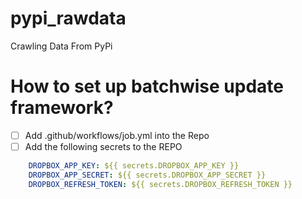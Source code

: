 # pypi_rawdata
Crawling Data From PyPi


# How to set up batchwise update framework? 

- [ ] Add .github/workflows/job.yml into the Repo
- [ ] Add the following secrets to the REPO

```yml
    DROPBOX_APP_KEY: ${{ secrets.DROPBOX_APP_KEY }}
    DROPBOX_APP_SECRET: ${{ secrets.DROPBOX_APP_SECRET }}
    DROPBOX_REFRESH_TOKEN: ${{ secrets.DROPBOX_REFRESH_TOKEN }}
```